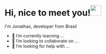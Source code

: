 <h1> Hi, nice to meet you!<img src="https://images.assets-landingi.com/uc/20e3d05d-961d-449d-905b-a543e0cd04e5/giphy5.gif" width="35" style="max-width: 100%; display: inline-block"> </h1>

I'm Jonathas, developer from Brasil <img src="https://img.icons8.com/color/48/000000/brazil.png" width="14" style="max-width: 100%; display: inline-block"> 
- 🌱 I’m currently learning ...
- 👯 I’m looking to collaborate on ...
- 🤔 I’m looking for help with ...
